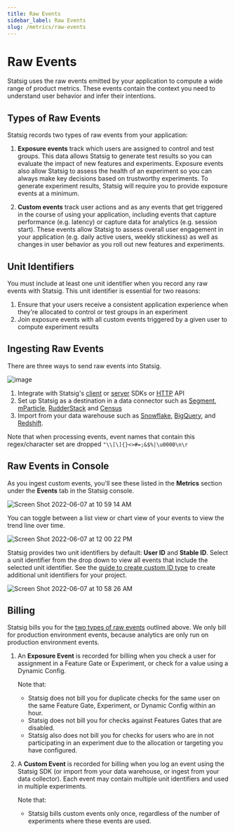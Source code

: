 ```yaml
---
title: Raw Events
sidebar_label: Raw Events
slug: /metrics/raw-events
---
```


# Raw Events

Statsig uses the raw events emitted by your application to compute a wide range of product metrics. These events contain the context you need to understand user behavior and infer their intentions.

## Types of Raw Events
Statsig records two types of raw events from your application:

1. **Exposure events** track which users are assigned to control and test groups. This data allows Statsig to generate test results so you can evaluate the impact of new features and experiments. Exposure events also allow Statsig to assess the health of an experiment so you can always make key decisions based on trustworthy experiments. To generate experiment results, Statsig will require you to provide exposure events at a minimum. 

2. **Custom events** track user actions and as any events that get triggered in the course of using your application, including events that capture performance (e.g. latency) or capture data for analytics (e.g. session start). These events allow Statsig to assess overall user engagement in your application (e.g. daily active users, weekly stickiness) as well as changes in user behavior as you roll out new features and experiments.

## Unit Identifiers
You must include at least one unit identifier when you record any raw events with Statsig. This unit identifier is essential for two reasons:
1. Ensure that your users receive a consistent application experience when they're allocated to control or test groups in an experiment 
2. Join exposure events with all custom events triggered by a given user to compute experiment results

## Ingesting Raw Events

There are three ways to send raw events into Statsig.

![image](https://user-images.githubusercontent.com/1315028/182466148-a40ad007-a60a-47b8-9cd3-9b27d0af82ed.png)

1. Integrate with Statsig's [client](/client/introduction) or [server](/server/introduction) SDKs or [HTTP](/http-api) API
2. Set up Statsig as a destination in a data connector such as [Segment](/integrations/data-connectors/segment#configuring-incoming-events), [mParticle](/integrations/data-connectors/mparticle#configuring-incoming-events), [RudderStack](/integrations/data-connectors/rudderstack#configuring-incoming-events) and [Census](/integrations/data-connectors/census#configuring-incoming-events)
3. Import from your data warehouse such as [Snowflake](/integrations/data-imports/snowflake#direct-ingestion-from-snowflake), [BigQuery](/integrations/data-imports/bigquery), and [Redshift](/integrations/data-imports/redshift#direct-ingestion).

Note that when processing events, event names that contain this regex/character set are dropped `"\\[\]{}<>#=;&$%|\u0000\n\r`

## Raw Events in Console
As you ingest custom events, you'll see these listed in the **Metrics** section under the **Events** tab in the Statsig console. 

![Screen Shot 2022-06-07 at 10 59 14 AM](https://user-images.githubusercontent.com/101903926/172451019-fc450842-a546-4ea0-94a9-d54df8279ed2.png)

You can toggle between a list view or chart view of your events to view the trend line over time.  

![Screen Shot 2022-06-07 at 12 00 22 PM](https://user-images.githubusercontent.com/101903926/172461387-a3d42641-2c2c-4128-aabc-fc2b5dba2ed9.png)

Statsig provides two unit identifiers by default: **User ID** and **Stable ID**. Select a unit identifier from the drop down to view all events that include the selected unit identifier. See the [guide to create custom ID type](/guides/experiment-on-custom-id-types#step-1---add-companyid-as-a-new-id-type-in-your-project-settings) to create additional unit identifiers for your project. 

![Screen Shot 2022-06-07 at 10 58 26 AM](https://user-images.githubusercontent.com/101903926/172450890-4a4c95eb-a362-49a6-90ad-68f3460a933f.png)

## Billing
Statsig bills you for the [two types of raw events](/metrics/raw-events#types-of-raw-events) outlined above. We only bill for production environment events, because analytics are only run on production environment events. 

1. An **Exposure Event** is recorded for billing when you check a user for assignment in a Feature Gate or Experiment, or check for a value using a Dynamic Config. 
   
   Note that:
   - Statsig does not bill you for duplicate checks for the same user on the same Feature Gate, Experiment, or Dynamic Config within an hour. 
   - Statsig does not bill you for checks against Features Gates that are disabled. 
   - Statsig also does not bill you for checks for users who are in not participating in an experiment due to the allocation or targeting you have configured.
 
2. A **Custom Event** is recorded for billing when you log an event using the Statsig SDK (or import from your data warehouse, or ingest from your data collector). Each event may contain multiple unit identifiers and used in multiple experiments. 

   Note that:
   - Statsig bills custom events only once, regardless of the number of experiments where these events are used.
